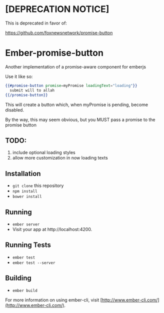 # [DEPRECATION NOTICE]

This is deprecated in favor of:

https://github.com/foxnewsnetwork/promise-button

# Ember-promise-button

Another implementation of a promise-aware component for emberjs

Use it like so:

```handlebars
{{#promise-button promise=myPromise loadingText="loading"}}
  submit will to allah
{{/promise-button}}
```
This will create a button which, when myPromise is pending, become disabled.

By the way, this may seem obvious, but you MUST pass a promise to the promise button

## TODO:
1. include optional loading styles
2. allow more customization in now loading texts

## Installation

* `git clone` this repository
* `npm install`
* `bower install`

## Running

* `ember server`
* Visit your app at http://localhost:4200.

## Running Tests

* `ember test`
* `ember test --server`

## Building

* `ember build`

For more information on using ember-cli, visit [http://www.ember-cli.com/](http://www.ember-cli.com/).
